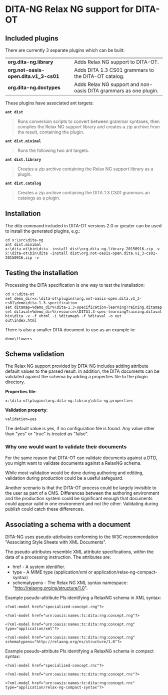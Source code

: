 # DITA-NG Relax NG support for DITA-OT

## Included plugins

There are currently 3 separate plugins which can be built:

<table>
<tr><td><strong>org.dita-ng.library</strong></td><td>Adds Relax NG support to DITA-OT.</td></tr>
<tr><td><strong>org.not-oasis-open.dita.v1_3-cs01</strong></td><td>Adds DITA 1.3 CS01 grammars to the DITA-OT catalog.</td></tr>
<tr><td><strong>org.dita-ng.doctypes</strong></td><td>Adds Relax NG support and non-oasis DITA grammars as one plugin.</td></tr>
</table>

These plugins have associated ant targets:

**```ant dist```**

> Runs conversion scripts to convert between grammar syntaxes, then
> compiles the Relax NG support library and creates a zip archive
> from the result, containing the plugin.

**```ant dist.minimal```**

> Runs the following two ant targets.

**```ant dist.library```**

> Creates a zip archive containing the Relax NG support library as a plugin.

**```ant dist.catalog```**

> Creates a zip archive containing the DITA 1.3 CS01 grammars an catalogs as a plugin.

## Installation

The *dita* command included in DITA-OT versions 2.0 or greater can be used to install the generated plugins, e.g.:


```
cd x:\src\dita-ng
ant dist.minimal
x:\dita-ot\bin\dita -install dist\org.dita-ng.library-20150916.zip -v
x:\dita-ot\bin\dita -install dist\org.not-oasis-open.dita.v1_3-cs01-20150916.zip -v
```

## Testing the installation

Processing the DITA specification is one way to test the installation:

```
cd x:\dita-ot
set demo_dir=x:\dita-ot\plugins\org.not-oasis-open.dita.v1_3-cs01\demo\dita-1.3-specification
set ditamap=%demo_dir%\dita-1.3-specification-learningTraining.ditamap
set ditaval=%demo_dir%\resources\DITA1.3-spec-learningTraining.ditaval
bin\dita -v -f xhtml -i %ditamap% -f %ditaval -o out
out\index.html
```

There is also a smaller DITA document to use as an example in:

```
demo\flowers
```

## Schema validation

The Relax NG support provided by DITA-NG includes adding attribute default values to the parsed result. In addition, the DITA documents can be validated against the schema by adding a properties file to the plugin directory.

**Properties file**:

```
x:\dita-ot\plugins\org.dita-ng.library\dita-ng.properties
```

**Validation property**:

```
validation=yes
```

The default value is yes, if no configuration file is found. Any value other than "yes" or "true" is treated as "false".

### Why one would want to validate their documents

For the same reason that DITA-OT can validate documents against a DTD,
you might want to validate documents against a RelaxNG schema.

While most validation would be done during authoring and editting,
validation during production could be a useful safeguard.

Another scenario is that the DITA-OT process could be largely
invisible to the user as part of a CMS. Differences between the
authoring environment and the production system could be significant
enough that documents could appear valid in one environment and not
the other. Validating during publish could catch these differences.

## Associating a schema with a document

DITA-NG uses pseudo-attributes conforming to the W3C recommendation
"Associating Style Sheets with XML Documents".

The pseudo-attributes resemble XML attribute specifications, within
the data of a processing instruction. The attributes are:

* href - A system identifier.
* type - A MIME type (application/xml or application/relax-ng-compact-syntax)
* schematypens - The Relax NG XML syntax namespace: "http://relaxng.org/ns/structure/1.0". 

Example pseudo-attribute PIs identifying a RelaxNG schema in XML syntax:

```
<?xml-model href="specialized-concept.rng"?>

<?xml-model href="urn:oasis:names:tc:dita:rng:concept.rng"?>

<?xml-model href="urn:oasis:names:tc:dita:rng:concept.rng" type="application/xml"?>

<?xml-model href="urn:oasis:names:tc:dita:rng:concept.rng" schematypens="http://relaxng.org/ns/structure/1.0"?>
```

Example pseudo-attribute PIs identifying a RelaxNG schema in compact syntax:

```
<?xml-model href="specialized-concept.rnc"?>

<?xml-model href="urn:oasis:names:tc:dita:rng:concept.rnc"?>

<?xml-model href="urn:oasis:names:tc:dita:rng:concept.rnc" type="application/relax-ng-compact-syntax"?>
```
